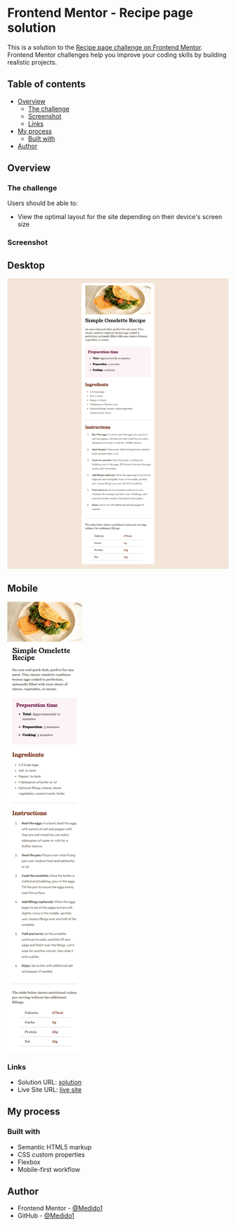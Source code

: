 # Frontend Mentor - Recipe page solution

This is a solution to the [Recipe page challenge on Frontend Mentor](https://www.frontendmentor.io/challenges/recipe-page-KiTsR8QQKm/hub). Frontend Mentor challenges help you improve your coding skills by building realistic projects. 

## Table of contents

- [Overview](#overview)
  - [The challenge](#the-challenge)
  - [Screenshot](#screenshot)
  - [Links](#links)
- [My process](#my-process)
  - [Built with](#built-with)
- [Author](#author)

## Overview

### The challenge

Users should be able to:

- View the optimal layout for the site depending on their device's screen size

### Screenshot

  ## Desktop 
  ![](./images/desktopScreenShot.png)

  ## Mobile 
  ![](./images/mobileScreenShot.png)


### Links

- Solution URL: [solution](https://github.com/Medido1/Frontend-Mentor-Recipe-page)
- Live Site URL: [live site](https://medido1.github.io/Frontend-Mentor-Recipe-page/)

## My process

### Built with

- Semantic HTML5 markup
- CSS custom properties
- Flexbox
- Mobile-first workflow

## Author

- Frontend Mentor - [@Medido1](https://www.frontendmentor.io/profile/Medido1)
- GitHub - [@Medido1](https://github.com/Medido1)





